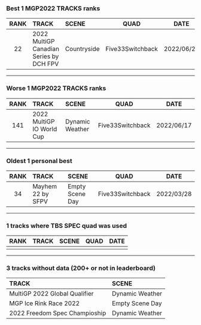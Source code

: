 ### Best 1 MGP2022 TRACKS ranks
|RANK|TRACK|SCENE|QUAD|DATE|
|:---:|:---|:---|:---:|:---:|
|22|2022 MultiGP Canadian Series by DCH FPV|Countryside|Five33Switchback|2022/06/28|
---
### Worse 1 MGP2022 TRACKS ranks
|RANK|TRACK|SCENE|QUAD|DATE|
|:---:|:---|:---|:---:|:---:|
|141|2022 MultiGP IO World Cup|Dynamic Weather|Five33Switchback|2022/06/17|
---
### Oldest 1 personal best
|RANK|TRACK|SCENE|QUAD|DATE|
|:---:|:---|:---|:---:|:---:|
|34|Mayhem 22 by SFPV|Empty Scene Day|Five33Switchback|2022/03/28|
---
### 1 tracks where TBS SPEC quad was used
|RANK|TRACK|SCENE|QUAD|DATE|
|:---:|:---|:---|:---:|:---:|
||||||
---
### 3 tracks without data (200+ or not in leaderboard)
|TRACK|SCENE|
|:---|:---|
|MultiGP 2022 Global Qualifier|Dynamic Weather|
|MGP Ice Rink Race 2022|Empty Scene Day|
|2022 Freedom Spec Champioship|Dynamic Weather|
